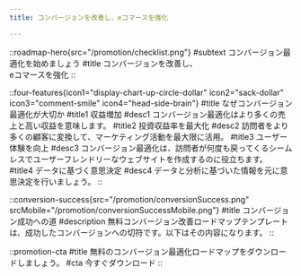 ```yaml
---
title: コンバージョンを改善し、eコマースを強化

---
```


::roadmap-hero{src="/promotion/checklist.png"}
#subtext
コンバージョン最適化を始めましょう
#title
コンバージョンを改善し、<br>eコマースを強化
::

::four-features{icon1="display-chart-up-circle-dollar" icon2="sack-dollar" icon3="comment-smile" icon4="head-side-brain"}
#title
なぜコンバージョン最適化が大切か
#title1
収益増加
#desc1
コンバージョン最適化はより多くの売上と高い収益を意味します。
#title2
投資収益率を最大化
#desc2
訪問者をより多くの顧客に変換して、マーケティング活動を最大限に活用。
#title3
ユーザー体験を向上
#desc3
コンバージョン最適化は、訪問者が何度も戻ってくるシームレスでユーザーフレンドリーなウェブサイトを作成するのに役立ちます。
#title4
データに基づく意思決定
#desc4
データと分析に基づいた情報を元に意思決定を行いましょう。
::

::conversion-success{src="/promotion/conversionSuccess.png" srcMobile="/promotion/conversionSuccessMobile.png"}
#title
コンバージョン成功への道
#description
無料コンバージョン改善ロードマップテンプレートは、成功したコンバージョンへの切符です。以下はその内容になります。
::

::promotion-cta
#title
無料のコンバージョン最適化ロードマップをダウンロードしましょう。
#cta
今すぐダウンロード
::